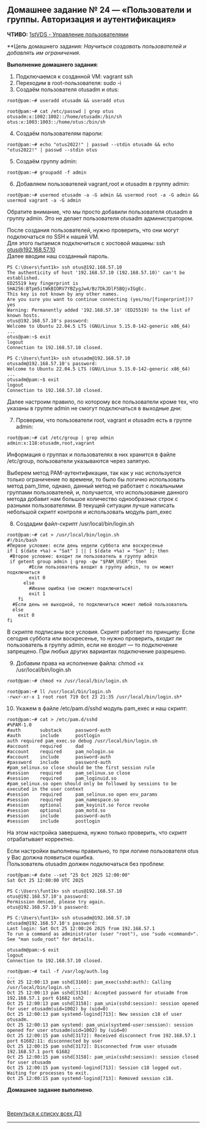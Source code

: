 ## Домашнее задание № 24 — «Пользователи и группы. Авторизация и аутентификация»  


    

**ЧТИВО:** [1stVDS - Управление пользователями](https://firstvds.ru/technology/linux-user-management)

**Цель домашнего задания: *Научиться создавать пользователей и добавлять им ограничения*.

**Выполнение домашнего задания**:

1) Подключаемся к созданной VM: vagrant ssh
2) Переходим в root-пользователя: sudo -i
3) Создаём пользователя otusadm и otus:
```console
root@pam:~# useradd otusadm && useradd otus

root@pam:~# cat /etc/passwd | grep otus
otusadm:x:1002:1002::/home/otusadm:/bin/sh
otus:x:1003:1003::/home/otus:/bin/sh
```

4) Создаём пользователям пароли:
```console
root@pam:~# echo "otus2022!" | passwd --stdin otusadm && echo "otus2022!" | passwd --stdin otus
```

5) Создаём группу admin:
```console
root@pam:~# groupadd -f admin
```

6) Добавляем пользователей vagrant,root и otusadm в группу admin:
```console
root@pam:~# usermod otusadm -a -G admin && usermod root -a -G admin && usermod vagrant -a -G admin
```
Обратите внимание, что мы просто добавили пользователя otusadm в группу admin. Это не делает пользователя otusadm администратором.

После создания пользователей, нужно проверить, что они могут подключаться по SSH к нашей VM.  
Для этого пытаемся подключиться с хостовой машины: ssh otus@192.168.57.10  
Далее вводим наш созданный пароль. 
```console
PS C:\Users\funt1k> ssh otus@192.168.57.10
The authenticity of host '192.168.57.10 (192.168.57.10)' can't be established.
ED25519 key fingerprint is SHA256:BTpm5itWkBIORV7YBZygJw4/Bz7DkJDlFSBQjvIGgEc.
This key is not known by any other names.
Are you sure you want to continue connecting (yes/no/[fingerprint])? yes
Warning: Permanently added '192.168.57.10' (ED25519) to the list of known hosts.
otus@192.168.57.10's password:
Welcome to Ubuntu 22.04.5 LTS (GNU/Linux 5.15.0-142-generic x86_64)
...
otus@pam:~$ exit
logout
Connection to 192.168.57.10 closed.

PS C:\Users\funt1k> ssh otusadm@192.168.57.10
otusadm@192.168.57.10's password:
Welcome to Ubuntu 22.04.5 LTS (GNU/Linux 5.15.0-142-generic x86_64)
...
otusadm@pam:~$ exit
logout
Connection to 192.168.57.10 closed.
```

Далее настроим правило, по которому все пользователи кроме тех, что указаны в группе admin не смогут подключаться в выходные дни:  

7) Проверим, что пользователи root, vagrant и otusadm есть в группе admin:
```console
root@pam:~# cat /etc/group | grep admin
admin:x:118:otusadm,root,vagrant
```

Информация о группах и пользователях в них хранится в файле /etc/group, пользователи указываются через запятую. 

Выберем метод PAM-аутентификации, так как у нас используется только ограничение по времени, то было бы логично использовать метод pam_time,  однако, данный метод не работает с локальными группами пользователей, и, получается, что использование данного метода добавит нам большое количество однообразных строк с разными пользователями. В текущей ситуации лучше написать небольшой скрипт контроля и использовать модуль pam_exec

8) Создадим файл-скрипт /usr/local/bin/login.sh
```console
root@pam:~# cat > /usr/local/bin/login.sh
#!/bin/bash
#Первое условие: если день недели суббота или воскресенье
if [ $(date +%a) = "Sat" ] || [ $(date +%a) = "Sun" ]; then
 #Второе условие: входит ли пользователь в группу admin
 if getent group admin | grep -qw "$PAM_USER"; then
        #Если пользователь входит в группу admin, то он может подключиться
        exit 0
      else
        #Иначе ошибка (не сможет подключиться)
        exit 1
    fi
  #Если день не выходной, то подключиться может любой пользователь
  else
    exit 0
fi
```
В скрипте подписаны все условия. Скрипт работает по принципу: 
Если сегодня суббота или воскресенье, то нужно проверить, входит ли пользователь в группу admin, если не входит — то подключение запрещено. При любых других вариантах подключение разрешено. 

9) Добавим права на исполнение файла: chmod +x /usr/local/bin/login.sh
```console
root@pam:~# chmod +x /usr/local/bin/login.sh

root@pam:~# ll /usr/local/bin/login.sh
-rwxr-xr-x 1 root root 719 Oct 23 21:35 /usr/local/bin/login.sh*
```

10) Укажем в файле /etc/pam.d/sshd модуль pam_exec и наш скрипт:
```console
root@pam:~# cat > /etc/pam.d/sshd
#%PAM-1.0
#auth       substack     password-auth
#auth       include      postlogin
auth required pam_exec.so debug /usr/local/bin/login.sh
#account    required     dad
#account    required     pam_nologin.so
#account    include      password-auth
#password   include      password-auth
#pam_selinux.so close should be the first session rule
#session    required     pam_selinux.so close
#session    required     pam_loginuid.so
#pam_selinux.so open should only be followed by sessions to be executed in the user context
#session    required     pam_selinux.so open env_params
#session    required     pam_namespace.so
#session    optional     pam_keyinit.so force revoke
#session    optional     pam_motd.so
#session    include      password-auth
#session    include      postlogin
```

На этом настройка завершена, нужно только проверить, что скрипт отрабатывает корректно. 

Если настройки выполнены правильно, то при логине пользователя otus у Вас должна появиться ошибка.  
Пользователь otusadm должен подключаться без проблем: 

```console
root@pam:~# date --set "25 Oct 2025 12:00:00"
Sat Oct 25 12:00:00 UTC 2025

PS C:\Users\funt1k> ssh otus@192.168.57.10
otus@192.168.57.10's password:
Permission denied, please try again.
otus@192.168.57.10's password:

PS C:\Users\funt1k> ssh otusadm@192.168.57.10
otusadm@192.168.57.10's password:
Last login: Sat Oct 25 12:00:26 2025 from 192.168.57.1
To run a command as administrator (user "root"), use "sudo <command>".
See "man sudo_root" for details.

otusadm@pam:~$ exit
logout
Connection to 192.168.57.10 closed.

root@pam:~# tail -f /var/log/auth.log
...
Oct 25 12:00:13 pam sshd[3160]: pam_exec(sshd:auth): Calling /usr/local/bin/login.sh ...
Oct 25 12:00:13 pam sshd[3158]: Accepted password for otusadm from 192.168.57.1 port 61682 ssh2
Oct 25 12:00:13 pam sshd[3158]: pam_unix(sshd:session): session opened for user otusadm(uid=1002) by (uid=0)
Oct 25 12:00:13 pam systemd-logind[713]: New session c18 of user otusadm.
Oct 25 12:00:13 pam systemd: pam_unix(systemd-user:session): session opened for user otusadm(uid=1002) by (uid=0)
Oct 25 12:00:15 pam sshd[3172]: Received disconnect from 192.168.57.1 port 61682:11: disconnected by user
Oct 25 12:00:15 pam sshd[3172]: Disconnected from user otusadm 192.168.57.1 port 61682
Oct 25 12:00:15 pam sshd[3158]: pam_unix(sshd:session): session closed for user otusadm
Oct 25 12:00:15 pam systemd-logind[713]: Session c18 logged out. Waiting for processes to exit.
Oct 25 12:00:15 pam systemd-logind[713]: Removed session c18.
```


**Домашнее задание выполнено**.

<br/>

[Вернуться к списку всех ДЗ](../README.md)
****
